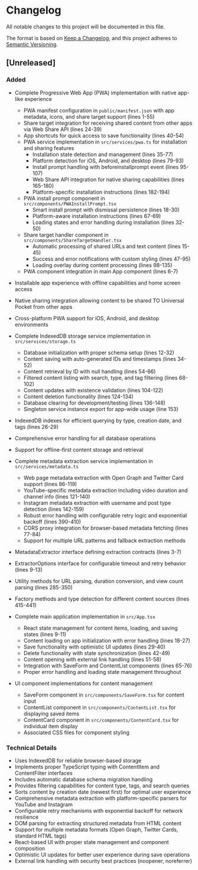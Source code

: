 # Changelog

All notable changes to this project will be documented in this file.

The format is based on [Keep a Changelog](https://keepachangelog.com/en/1.0.0/),
and this project adheres to [Semantic Versioning](https://semver.org/spec/v2.0.0.html).

## [Unreleased]

### Added
- Complete Progressive Web App (PWA) implementation with native app-like experience
  - PWA manifest configuration in `public/manifest.json` with app metadata, icons, and share target support (lines 1-55)
  - Share target integration for receiving shared content from other apps via Web Share API (lines 24-39)
  - App shortcuts for quick access to save functionality (lines 40-54)
  - PWA service implementation in `src/services/pwa.ts` for installation and sharing features
    - Installation state detection and management (lines 35-77)
    - Platform detection for iOS, Android, and desktop (lines 79-93)
    - Install prompt handling with beforeinstallprompt event (lines 95-107)
    - Web Share API integration for native sharing capabilities (lines 165-180)
    - Platform-specific installation instructions (lines 182-194)
  - PWA install prompt component in `src/components/PWAInstallPrompt.tsx`
    - Smart install prompt with dismissal persistence (lines 18-30)
    - Platform-aware installation instructions (lines 67-69)
    - Loading states and error handling during installation (lines 32-50)
  - Share target handler component in `src/components/ShareTargetHandler.tsx`
    - Automatic processing of shared URLs and text content (lines 15-45)
    - Success and error notifications with custom styling (lines 47-95)
    - Loading overlay during content processing (lines 98-135)
  - PWA component integration in main App component (lines 6-7)
- Installable app experience with offline capabilities and home screen access
- Native sharing integration allowing content to be shared TO Universal Pocket from other apps
- Cross-platform PWA support for iOS, Android, and desktop environments
- Complete IndexedDB storage service implementation in `src/services/storage.ts`
  - Database initialization with proper schema setup (lines 12-32)
  - Content saving with auto-generated IDs and timestamps (lines 34-52)
  - Content retrieval by ID with null handling (lines 54-66)
  - Filtered content listing with search, type, and tag filtering (lines 68-102)
  - Content updates with existence validation (lines 104-122)
  - Content deletion functionality (lines 124-134)
  - Database clearing for development/testing (lines 136-148)
  - Singleton service instance export for app-wide usage (line 153)
- IndexedDB indexes for efficient querying by type, creation date, and tags (lines 26-29)
- Comprehensive error handling for all database operations
- Support for offline-first content storage and retrieval

- Complete metadata extraction service implementation in `src/services/metadata.ts`
  - Web page metadata extraction with Open Graph and Twitter Card support (lines 86-119)
  - YouTube-specific metadata extraction including video duration and channel info (lines 121-140)
  - Instagram metadata extraction with username and post type detection (lines 142-159)
  - Robust error handling with configurable retry logic and exponential backoff (lines 390-410)
  - CORS proxy integration for browser-based metadata fetching (lines 77-84)
  - Support for multiple URL patterns and fallback extraction methods
- MetadataExtractor interface defining extraction contracts (lines 3-7)
- ExtractorOptions interface for configurable timeout and retry behavior (lines 9-13)
- Utility methods for URL parsing, duration conversion, and view count parsing (lines 285-350)
- Factory methods and type detection for different content sources (lines 415-441)

- Complete main application implementation in `src/App.tsx`
  - React state management for content items, loading, and saving states (lines 9-11)
  - Content loading on app initialization with error handling (lines 18-27)
  - Save functionality with optimistic UI updates (lines 29-40)
  - Delete functionality with state synchronization (lines 42-49)
  - Content opening with external link handling (lines 51-58)
  - Integration with SaveForm and ContentList components (lines 65-76)
  - Proper error handling and loading state management throughout

- UI component implementations for content management
  - SaveForm component in `src/components/SaveForm.tsx` for content input
  - ContentList component in `src/components/ContentList.tsx` for displaying saved items
  - ContentCard component in `src/components/ContentCard.tsx` for individual item display
  - Associated CSS files for component styling

### Technical Details
- Uses IndexedDB for reliable browser-based storage
- Implements proper TypeScript typing with ContentItem and ContentFilter interfaces
- Includes automatic database schema migration handling
- Provides filtering capabilities for content type, tags, and search queries
- Sorts content by creation date (newest first) for optimal user experience
- Comprehensive metadata extraction with platform-specific parsers for YouTube and Instagram
- Configurable retry mechanisms with exponential backoff for network resilience
- DOM parsing for extracting structured metadata from HTML content
- Support for multiple metadata formats (Open Graph, Twitter Cards, standard HTML tags)
- React-based UI with proper state management and component composition
- Optimistic UI updates for better user experience during save operations
- External link handling with security best practices (noopener, noreferrer)